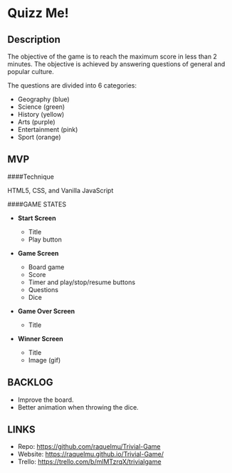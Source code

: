 # Quizz Me!

## Description


The objective of the game is to reach the maximum score in less than 2 minutes. The objective is achieved by answering questions of general and popular culture.

The questions are divided into 6 categories:
- Geography (blue)
- Science (green)
- History (yellow)
- Arts (purple)
- Entertainment (pink)
- Sport (orange)  


## MVP

####Technique

HTML5, CSS, and Vanilla JavaScript

####GAME STATES

* **Start Screen**

    * Title
    * Play button
        
* **Game Screen**

    * Board game
    * Score
    * Timer and play/stop/resume buttons
    * Questions
    * Dice

* **Game Over Screen**
    * Title

* **Winner Screen**
   * Title
   * Image (gif)



## BACKLOG

- Improve the board.
- Better animation when throwing the dice.



## LINKS
- Repo: https://github.com/raquelmu/Trivial-Game
- Website: https://raquelmu.github.io/Trivial-Game/
- Trello: https://trello.com/b/mlMTzrqX/trivialgame